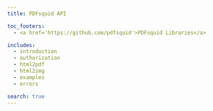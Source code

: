 ```yaml
---
title: PDFsquid API

toc_footers:
  - <a href='https://github.com/pdfsquid'>PDFsquid Libraries</a>

includes:
  - introduction
  - authorization
  - html2pdf
  - html2img
  - examples
  - errors

search: true
---
```

